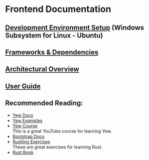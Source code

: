 # Frontend Documentation

## [Development Environment Setup](./environment.md) (Windows Subsystem for Linux - Ubuntu)

## [Frameworks & Dependencies](./frameworks.md)

## [Architectural Overview](./architecture.md)

## [User Guide](./user_guide.md)

## Recommended Reading:

- [Yew Docs](https://yew.rs/docs/getting-started/introduction)
- [Yew Examples](https://github.com/yewstack/yew/tree/yew-v0.20.0/examples#yew-examples)
- [Yew Course](https://www.youtube.com/playlist?list=PLrmY5pVcnuE_R5qJ0o30eGw77bWmnrUtL)  
  This is a great YouTube course for learning Yew.
- [Bootstrap Docs](https://getbootstrap.com/docs/5.3/getting-started/introduction/)
- [Rustling Exercises](https://github.com/rust-lang/rustlings)  
  These are great exercises for learning Rust.
- [Rust Book](https://doc.rust-lang.org/book/)
